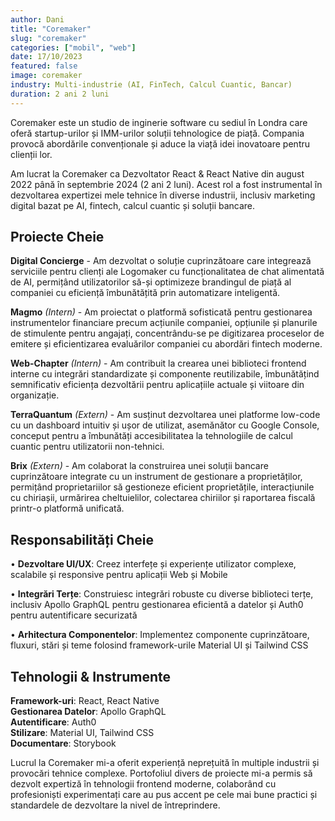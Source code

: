 ```yaml
---
author: Dani
title: "Coremaker"
slug: "coremaker"
categories: ["mobil", "web"]
date: 17/10/2023
featured: false
image: coremaker
industry: Multi-industrie (AI, FinTech, Calcul Cuantic, Bancar)
duration: 2 ani 2 luni
---
```


Coremaker este un studio de inginerie software cu sediul în Londra care oferă startup-urilor și IMM-urilor soluții tehnologice de piață. Compania provocă abordările convenționale și aduce la viață idei inovatoare pentru clienții lor.

Am lucrat la Coremaker ca Dezvoltator React & React Native din august 2022 până în septembrie 2024 (2 ani 2 luni). Acest rol a fost instrumental în dezvoltarea expertizei mele tehnice în diverse industrii, inclusiv marketing digital bazat pe AI, fintech, calcul cuantic și soluții bancare.

## Proiecte Cheie

**Digital Concierge** - Am dezvoltat o soluție cuprinzătoare care integrează serviciile pentru clienți ale Logomaker cu funcționalitatea de chat alimentată de AI, permițând utilizatorilor să-și optimizeze brandingul de piață al companiei cu eficiență îmbunătățită prin automatizare inteligentă.

**Magmo** *(Intern)* - Am proiectat o platformă sofisticată pentru gestionarea instrumentelor financiare precum acțiunile companiei, opțiunile și planurile de stimulente pentru angajați, concentrându-se pe digitizarea proceselor de emitere și eficientizarea evaluărilor companiei cu abordări fintech moderne.

**Web-Chapter** *(Intern)* - Am contribuit la crearea unei biblioteci frontend interne cu integrări standardizate și componente reutilizabile, îmbunătățind semnificativ eficiența dezvoltării pentru aplicațiile actuale și viitoare din organizație.

**TerraQuantum** *(Extern)* - Am susținut dezvoltarea unei platforme low-code cu un dashboard intuitiv și ușor de utilizat, asemănător cu Google Console, conceput pentru a îmbunătăți accesibilitatea la tehnologiile de calcul cuantic pentru utilizatorii non-tehnici.

**Brix** *(Extern)* - Am colaborat la construirea unei soluții bancare cuprinzătoare integrate cu un instrument de gestionare a proprietăților, permițând proprietariilor să gestioneze eficient proprietățile, interacțiunile cu chiriașii, urmărirea cheltuielilor, colectarea chiriilor și raportarea fiscală printr-o platformă unificată.

## Responsabilități Cheie

• **Dezvoltare UI/UX**: Creez interfețe și experiențe utilizator complexe, scalabile și responsive pentru aplicații Web și Mobile

• **Integrări Terțe**: Construiesc integrări robuste cu diverse biblioteci terțe, inclusiv Apollo GraphQL pentru gestionarea eficientă a datelor și Auth0 pentru autentificare securizată

• **Arhitectura Componentelor**: Implementez componente cuprinzătoare, fluxuri, stări și teme folosind framework-urile Material UI și Tailwind CSS

## Tehnologii & Instrumente

**Framework-uri**: React, React Native  
**Gestionarea Datelor**: Apollo GraphQL  
**Autentificare**: Auth0  
**Stilizare**: Material UI, Tailwind CSS  
**Documentare**: Storybook

Lucrul la Coremaker mi-a oferit experiență neprețuită în multiple industrii și provocări tehnice complexe. Portofoliul divers de proiecte mi-a permis să dezvolt expertiză în tehnologii frontend moderne, colaborând cu profesioniști experimentați care au pus accent pe cele mai bune practici și standardele de dezvoltare la nivel de întreprindere.